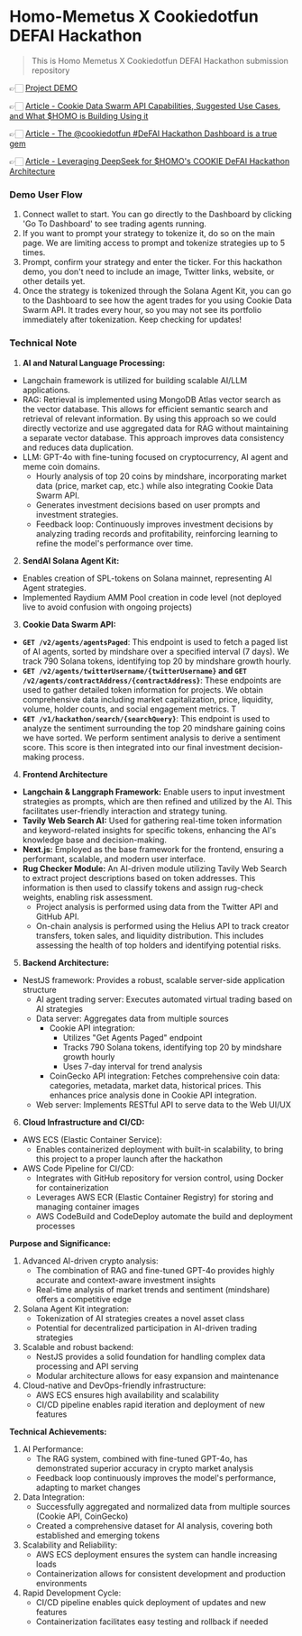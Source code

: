 # Homo-Memetus X Cookiedotfun DEFAI Hackathon

> This is Homo Memetus X Cookiedotfun DEFAI Hackathon submission repository

👉🏻 [Project DEMO](https://homo-memetus-cookiedotfun-hackathon.vercel.app "HOMO MEMETUS Project DEMO")

👉🏻 [Article - Cookie Data Swarm API Capabilities, Suggested Use Cases, and What $HOMO is Building Using it](https://x.com/cto_memetus/status/1886345996340527508 "Cookie Data Swarm API Capabilities, Suggested Use Cases, and What $HOMO is Building Using it")

👉🏻 [Article - The @cookiedotfun #DeFAI Hackathon Dashboard is a true gem](https://x.com/cto_memetus/status/1887070393627980154 "The @cookiedotfun #DeFAI Hackathon Dashboard is a true gem")

👉🏻 [Article - Leveraging DeepSeek for $HOMO's COOKIE DeFAI Hackathon Architecture](https://x.com/cto_memetus/status/1883926659067453926 "Leveraging DeepSeek for $HOMO's  COOKIE DeFAI Hackathon Architecture")

### Demo User Flow

1. Connect wallet to start. You can go directly to the Dashboard by clicking 'Go To Dashboard' to see trading agents running.
2. If you want to prompt your strategy to tokenize it, do so on the main page. We are limiting access to prompt and tokenize strategies up to 5 times.
3. Prompt, confirm your strategy and enter the ticker. For this hackathon demo, you don't need to include an image, Twitter links, website, or other details yet.
4. Once the strategy is tokenized through the Solana Agent Kit, you can go to the Dashboard to see how the agent trades for you using Cookie Data Swarm API. It trades every hour, so you may not see its portfolio immediately after tokenization. Keep checking for updates!

### Technical Note

1. **AI and Natural Language Processing:**

- Langchain framework is utilized for building scalable AI/LLM applications.
- RAG: Retrieval is implemented using MongoDB Atlas vector search as the vector database. This allows for efficient semantic search and retrieval of relevant information. By using this approach so we could directly vectorize and use aggregated data for RAG without maintaining a separate vector database. This approach improves data consistency and reduces data duplication.
- LLM: GPT-4o with fine-tuning focused on cryptocurrency, AI agent and meme coin domains.
  - Hourly analysis of top 20 coins by mindshare, incorporating market data (price, market cap, etc.) while also integrating Cookie Data Swarm API.
  - Generates investment decisions based on user prompts and investment strategies.
  - Feedback loop: Continuously improves investment decisions by analyzing trading records and profitability, reinforcing learning to refine the model's performance over time.

2. **SendAI Solana Agent Kit:**

- Enables creation of SPL-tokens on Solana mainnet, representing AI Agent strategies.
- Implemented Raydium AMM Pool creation in code level (not deployed live to avoid confusion with ongoing projects)

3. **Cookie Data Swarm API:**

- **`GET /v2/agents/agentsPaged`**: This endpoint is used to fetch a paged list of AI agents, sorted by mindshare over a specified interval (7 days). We track 790 Solana tokens, identifying top 20 by mindshare growth hourly.
- **`GET /v2/agents/twitterUsername/{twitterUsername}` and `GET /v2/agents/contractAddress/{contractAddress}`**: These endpoints are used to gather detailed token information for projects. We obtain comprehensive data including market capitalization, price, liquidity, volume, holder counts, and social engagement metrics. T
- **`GET /v1/hackathon/search/{searchQuery}`**: This endpoint is used to analyze the sentiment surrounding the top 20 mindshare gaining coins we have sorted. We perform sentiment analysis to derive a sentiment score. This score is then integrated into our final investment decision-making process.

4. **Frontend Architecture**

- **Langchain & Langgraph Framework:** Enable users to input investment strategies as prompts, which are then refined and utilized by the AI. This facilitates user-friendly interaction and strategy tuning.
- **Tavily Web Search AI:** Used for gathering real-time token information and keyword-related insights for specific tokens, enhancing the AI's knowledge base and decision-making.
- **Next.js:** Employed as the base framework for the frontend, ensuring a performant, scalable, and modern user interface.
- **Rug Checker Module:** An AI-driven module utilizing Tavily Web Search to extract project descriptions based on token addresses. This information is then used to classify tokens and assign rug-check weights, enabling risk assessment.
  - Project analysis is performed using data from the Twitter API and GitHub API.
  - On-chain analysis is performed using the Helius API to track creator transfers, token sales, and liquidity distribution. This includes assessing the health of top holders and identifying potential risks.

5. **Backend Architecture:**

- NestJS framework: Provides a robust, scalable server-side application structure
  - AI agent trading server: Executes automated virtual trading based on AI strategies
  - Data server: Aggregates data from multiple sources
    - Cookie API integration:
      - Utilizes "Get Agents Paged" endpoint
      - Tracks 790 Solana tokens, identifying top 20 by mindshare growth hourly
      - Uses 7-day interval for trend analysis
    - CoinGecko API integration: Fetches comprehensive coin data: categories, metadata, market data, historical prices. This enhances price analysis done in Cookie API integration.
  - Web server: Implements RESTful API to serve data to the Web UI/UX

6. **Cloud Infrastructure and CI/CD:**

- AWS ECS (Elastic Container Service):
  - Enables containerized deployment with built-in scalability, to bring this project to a proper launch after the hackathon
- AWS Code Pipeline for CI/CD:
  - Integrates with GitHub repository for version control, using Docker for containerization
  - Leverages AWS ECR (Elastic Container Registry) for storing and managing container images
  - AWS CodeBuild and CodeDeploy automate the build and deployment processes

**Purpose and Significance:**

1. Advanced AI-driven crypto analysis:
   - The combination of RAG and fine-tuned GPT-4o provides highly accurate and context-aware investment insights
   - Real-time analysis of market trends and sentiment (mindshare) offers a competitive edge
2. Solana Agent Kit integration:
   - Tokenization of AI strategies creates a novel asset class
   - Potential for decentralized participation in AI-driven trading strategies
3. Scalable and robust backend:
   - NestJS provides a solid foundation for handling complex data processing and API serving
   - Modular architecture allows for easy expansion and maintenance
4. Cloud-native and DevOps-friendly infrastructure:
   - AWS ECS ensures high availability and scalability
   - CI/CD pipeline enables rapid iteration and deployment of new features

**Technical Achievements:**

1. AI Performance:
   - The RAG system, combined with fine-tuned GPT-4o, has demonstrated superior accuracy in crypto market analysis
   - Feedback loop continuously improves the model's performance, adapting to market changes
2. Data Integration:
   - Successfully aggregated and normalized data from multiple sources (Cookie API, CoinGecko)
   - Created a comprehensive dataset for AI analysis, covering both established and emerging tokens
3. Scalability and Reliability:
   - AWS ECS deployment ensures the system can handle increasing loads
   - Containerization allows for consistent development and production environments
4. Rapid Development Cycle:
   - CI/CD pipeline enables quick deployment of updates and new features
   - Containerization facilitates easy testing and rollback if needed

